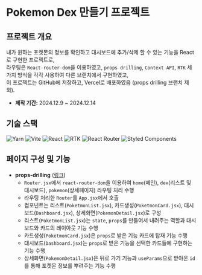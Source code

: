 # Pokemon Dex 만들기 프로젝트

## 프로젝트 개요
내가 원하는 포켓몬의 정보를 확인하고 대시보드에 추가/삭제 할 수 있는 기능을 React로 구현한 프로젝트로,  
라우팅은 `React-router-dom`을 이용하였고, `props drilling`, `Context API`, `RTK` 세 가지 방식을 각각 사용하여 다른 브랜치에서 구현하였고,  
이 프로젝트는 GitHub에 저장하고, Vercel로 배포하였음 (props drilling 브랜치 제외).

- **제작 기간:** 2024.12.9 ~ 2024.12.14

## 기술 스택
![Yarn](https://img.shields.io/badge/Yarn-2C8EBB?style=flat&logo=yarn&logoColor=white) ![Vite](https://img.shields.io/badge/Vite-646CFF?style=flat&logo=vite&logoColor=white) ![React](https://img.shields.io/badge/React-61DAFB?style=flat&logo=react&logoColor=black) ![RTK](https://img.shields.io/badge/Redux_Toolkit-764ABC?style=flat&logo=redux&logoColor=white) ![React Router](https://img.shields.io/badge/React_Router-CA4245?style=flat&logo=react-router&logoColor=white) ![Styled Components](https://img.shields.io/badge/Styled_Components-DB7093?style=flat&logo=styled-components&logoColor=white)

## 페이지 구성 및 기능
- **props-drilling** ([링크](https://github.com/kimmunsik20240905/poketmonProject/tree/props-drilling))
  * `Router.jsx`에서 `react-router-dom`을 이용하여 `home`(메인), `dex`(리스트 및 대시보드), `pokemon`(상세페이지) 라우팅 처리 수행
  * 라우팅 처리한 `Router`를 `App.jsx`에서 호출
  * 컴포넌트는 리스트(`PoketmonList.jsx`), 카드생성(`PoketmonCard.jsx`), 대시보드(`Dashboard.jsx`), 상세화면(`PokemonDetail.jsx`)로 구성
  * 리스트(`PoketmonList.jsx`)는 `state`, `props`를 만들어서 내려주는 역할과 대시보드와 카드의 레이아웃 기능 수행
  * 카드생성(`PoketmonCard.jsx`)은 `props`로 받은 기능 카드에 탑재 기능 수행
  * 대시보드(`Dashboard.jsx`)는 `props`로 받은 기능을 선택한 카드들에 구현하는 기능 수행
  * 상세화면(`PokemonDetail.jsx`)은 뒤로 가기 기능과 `useParams`으로 받아온 `id`를 통해 포켓몬 정보를 뿌려주는 기능 수행

